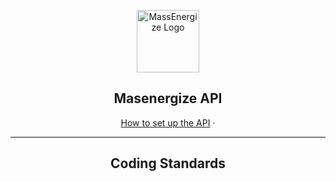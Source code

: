 <p align="center">
 <img width="100px" src="https://www.massenergize.org/wp-content/uploads/2023/03/MassEnergize-logo.png" align="center" alt="MassEnergize Logo" />
 <h2 align="center">Masenergize API </h2>
</i>
  <p align="center">
    <a href="./README.md">How to set up the API</a>
    ·
  </p>
</p>

---

 <h2 align="center">  Coding Standards </h2>
